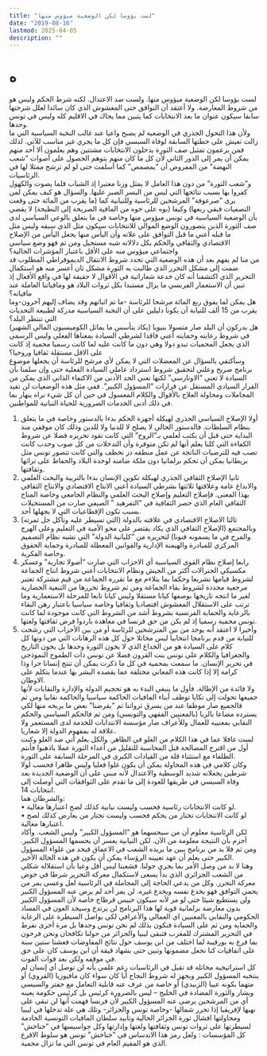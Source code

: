 ```yaml
---
title: "لست يؤوسا لكن الوضعية ميؤوس منها"
date: "2019-08-16"
lastmod: 2025-04-05
description: ""
---
```

# **ه**

لست يؤوسا لكن الوضعية ميؤوس منها. ولست ضد الاعتدال. لكنه شرط الحكم وليس هو من شروط المعارضة. ولا أعتقد أن التوافق حتى المغشوش الذي كان سائدا لعلل شرحتها سابقا سيكون عنوان ما بعد الانتخابات كما يتبين مما يحاك في الاقليم كله وليس في تونس وحدها.  
ولأن هذا التحول الجذري في الوضعية لم يصبح واعيا عند غالب النخبة السياسية التي ما زالت تعيش على خطتها السابقة لوفاة السبسي فإن كل ما يجري غير مناسب للآتي. لذلك فمن يزعمون تمثيل صف الثورة يدخلون الانتخابات مشتتين وهم يعلمون ألا أحد منهم يمكن أن يمر إلى الدور الثاني لأن كل ما كان منهم يتوهم الحصول على أصوات “شعب النهضة” من المفروض أن “يمصمص” كما أسلفت حتى لو لم ترشح ممثلا لها في الرئاسيات.  
و”شعب الثورة” من دون هذا العامل لا يمثل وزنا معتبرا إذ الشباب قلما يصوت والكهول كفروا بها بسبب نتائجها التي ليس من اليسر الصبر عليها. والسؤال هو كيف يمكن لمن يرى “صرعوفة” المرشحين للرئاسية وللنيابية كما (ما يقرب من المائة حتى وقعت التصفيات فبقي ربعها) وكيفا (بوه على خوه من المافية الصريحة إلى النطيحة) لا يقضي بأن الوضعية السياسية في تونس ميؤوس منها وخاصة في ما يتعلق بالوعي السياسي لدى صف الثورة الذين يتصورون الوضع الموالي للانتخابات سيكون مثل الذي سبقه وليس مثل ما قبله أعني ما قبل التوافق على علاته وأن اليأس منها يجعل اليأس من الإصلاح الاقتصادي والثقافي والحكم بكل دلالاته شبه مستحيل ومن ثم فهو وضع سياسي واجتماعي ميؤوس منه على الأقل باعتبار المؤشرات الحالية؟  
من منا لم يفهم بعد أن هذه الوضعية التي تحدد شروط الانتقال الديموقراطي المطلوب قد ضمت إلى مشكل التحرر الذي طالبت به الثورة مشكل ثان أعسر منه هو استكمال التحرير الذي اكتشفنا أنه كان خدعة شعاراتية في الأقوال لا حقيقة لها في واقع الأفعال إذ تبين أن الاستعمار الفرنسي ما يزال مستبدا بكل ثروات البلاد هو ومافياتنا العاملة عند مافياته؟  
هل يمكن لما يفوق ربع المائة مرشحا للرئاسة -ما تم اثباتهم وقد يضاف إليهم آخرون-وما يقرب من 15 ألف للنيابة أن يكونا دليلين على أن النخبة السياسية مدركة لطبيعة التحديات التي تنتظر البلد؟  
هل يدركون أن البلد صار متسولا بنيويا (يكاد يتأسس ما يماثل الكوميسيون المالي الشهير) في شروط رعايته وحمايته أعني فاقدا لشرطي السيادة بمعناها الفعلي وليس الرسمي الذي يجعل المحميات تبدو دولا وهي دون ما كانت عليه لما كانت رسميا محمية إذ كانت على الاقل مستقلة ثقافيا وروحيا؟  
وسأكتفي بالسؤال عن المعضلات التي لا يمكن لأي مرشح للرئاسة أن يجعلها موضوع برنامج صريح وعلني لتحقيق شروط استرداد عاملي السيادة الفعلية حتى وإن سلمنا بأن السيادة لا تعني “الاوتارسي” لكنها تعني الحد الأدنى من الاكتفاء الذاتي الذي يمكن من القرار السيادي المستقل عن قرارات “المسؤول الكبير”. ففي مثل هذه الوضعيات لن تفيد المجاملات ومحاولة العلاج بالأقوال والكلام المعسول في حين أن كل شيء نراه ينهار بما في ذلك أدنى الخدمات الضرورية للحياة النباتية للمواطنين.  
1. أولا الإصلاح السياسي الجذري لهيكلة أجهزة الحكم بدءا بالدستور وخاصة في ما يتعلق بنظام السلطات. فالدستور الحالي لا يصلح لا للدنيا ولا للدين وذلك كان موقفي منذ البداية حتى قبل أن يكتب لعلمي بـ”الروح” التي كانت تقود تحريره فضلا عن شروط الكفاءة التي كلنا يعلم أنها لم تكن متوفرة وأن التدخلات من كل صوب وحدب كانت تصب فيه للترضيات الناتجة عن عمل منطقه دز تخطف والتي كانت تتصور تونس مثل بريطانيا يمكن أن تحكم برلمانيا دون ملكة ضامنة لوحدة البلاد والحفاظ على تراثها وثقافتها.  
2. ثانيا الإصلاح الثقافي الجذري لهيكلة تكوين الإنسان بدءا بالتربية والبحث العلمي والابداع عامة وعلاقتها ثلاثتها بشرطي السيادة أعني الانتاج الاقتصادي والانتاج الثقافي بهذا المعنى. فإصلاح التعليم وإصلاح البحث العلمي والنظام الجامعي وخاصة المناخ الثقافي العام الذي حصر الثقافية في “التفرهيد ” الصيفي صارت من المستحيلات بسبب تكون الإقطاعيات التي لا يجهلها أحد.  
3. ثالثا الاصلاح الاقتصادي في علاقته بالدولة (التي تسيطر عليه وتأكل جل ثمرته) وبالمجتمع (الإصلاح الثقافي الذي يكاد يقتصر على محو الأمية في التعليم وعلى الهرج والمرج في ما يسمونه فنونا) لتحريره من “كليانية الدولة” التي تشبه نظام التصميم المركزي للمبادرة والهيمنة الإدارية والقوانين المعطلة للمبادرة وحماية الحقوق وخاصة الفكرية.  
4. رابعا إصلاح نظام القوى السياسية أي الاحزاب التي صارت “أصولا تجارية” وعسكر مكسيكي الجنرالات أكثر من الجيش ونظام الانتخابات أعني شروط انتاج الجماعة لشروط قيامها تشريعا وحكما بما يتلاءم مع ما تقرره الجماعة من قيم مشتركة تعتبر مرجعية محددة لشروط بقاء الجماعة ومن ثم شروط تحررها من التبعية الحضارية لغير ما انتجه تاريخها بوصفها كيانا مستقلا وليس كيانا تابعا للمرحلة الاستعمارية وما ترتب على الاستقلال المغشوش اقتصاديا وثقافيا وخاصة سياسيا باعتبار رهن البقاء بالرعاية والحماية الفرنسية بشروط أشد من الشروط التي كانت موجودة لما كانت تونس محمية رسميا إذ لم يكن من حق فرنسا في معاهدة باردوا فرض ثقافتها ولغتها.  
5. وأخيرا لا اعتقد أنه يوجد من بين المترشحين للرئاسة أو من بين الأحزاب التي رشحت للنيابة من قدم برنامجا انتخابيا ليس مخاتلا حول كل هذه الرهانات التي من دونها كل كلام على السيادة هو من الخداع الذي لا يخون الثورة وحدها بل يخون التاريخ والجغرافيا والكلام على تونس بنت القرون فضلا عن تونس ذات الطموح النموذجي في تحرير الإنسان. ما سمعت بمحمية في كل ما ذكرت يمكن أن تنتج إنسانا حرا وذا كرامة إلا إذا كانت هذه المعاني مختلفة عما يقصده البشر بها عندما يتكلم على الاوطان.  
ولا فائدة من الإطالة. فأول ما ينبغي البدء به هو تحجيم الدولة والإدارة والنقابات لأنها جميعها تحولت إلى تكايا توظف أبناء المافيات الحاكمة سياسيا والحاكمة نقابيا ومن ثم فالجميع صار موظفا عند من يسرق ثرواتنا ثم “يقرضنا” بعض ما يربحه منها لكي يسترده مضاعا بالربا (بالمعنيين الفقهي والتونسي) ومن ثم فالحكم السياسي والحكم النقابي بمعنييه للعمال وللأعراف صار مؤسسة الانتدابات للخدمة لدى المستعمر ولا علاقة له بمفهوم الدولة إلا شعاريا.  
لست غافلا عما في هذا الكلام من الغلو في الظاهر. والكل يعلم أني ضد الغلو وكنت أول من اقترح المصالحة قبل المحاسبة للتقليل من أعداء الثورة عملا باذهبوا فأنتم الطلقاء مع استثناء قلة من القيادات الكبرى في المرحلة السابقة على الثورة.  
وكان كلامي في هذه المحاولة يمكن أن يكون غلوا فعليا وليس ظاهرا فحسب لولا شرطين يجعلانه شديد الوسطية والاعتدال لأنه مبني على أن الوضعية الجديدة بعد وفاة السبسي في طريقها للعودة إلى ما تقدم على التوافقات التي أوصلت إلى انتخابات 14.  
والشرطان هما:  
• لو كانت الانتخابات رئاسية فحسب وليست نيابية كذلك لصح اعتبارها مغالية.  
• لو كانت الانتخابات تختار من يحكم فحسب وليست تختار من يعارض كذلك لصح اعتبارها مغالية.  
لكن الرئاسية معلوم أن من سيحسهما هو “المسؤول الكبير” وليس الشعب. وأكاد أجزم بأن النتيجة معلومة من الآن. لكن النيابية يعسر أن يحسمها المسؤول الكبير. ومن ثم فلا بد من برنامج يبين ما يريده الشعب في الاعماق فيحد من غلواء المسؤول الكبير حتى يعلم أن عهد تعيينه الرؤساء يمكن أن يكون في هذه الحالة الأخير.  
وهنا لا بد من وصل الأمر بما يجري حولنا. فشعبنا ليس أقل وعيا بأن استقلاله شكلي من الشعب الجزائري الذي بدأ يسعى لاستكمال معركة التحرير شرطا في خوض معركة التحرر. وكل من يدعي الحاجة إلى المجاملة في الرئاسية لعل وعسى يمر من يحمي التوافق فهو يخدع نفسه ويخدع غيره. لن يمر أحد لم يرض عنه المسؤول الكبير ولن يستطيع شيئا حتى لو مر لأنه سيكون حبيس قرطاج خاصة لأن المسؤول الكبير بدون معارضة برلمانية قوية لها هذا البرنامج لن يرتدع وسيجد العون في الفساد الحكومي والنقابي بالمعنيين اي العمالي والأعرافي لكي يواصل السيطرة على الرعاية والحماية ومن ثم على السيادة فنكون بذلك لم نخن تونس وحدها بل مرة أخرى نفرط في التحرير المشترك للمغرب فتبقى ليبيا والجزائر من حولنا تكافحان ونحن فرحون بما فرع به بورقيبة لما اختلف من ابن يوسف حول نتائج المفاوضات فعشنا ستين سنة على اتفاقيات كنا نجعل مضمونها وتبين حتى بشهاد قيقة أن ابن يوسف كان على حق في موقفه ولكن بعد فوات الفوت.  
كل استراتيجية مخاتلة قد تقبل في الرئاسيات رغم علمي بأنه لن توصل أي إنسان لم ينتخبه المسؤول الكبير ويجهز له شروط النجاح أيا كان سواء كان مافيوزيا (القروي) أو متهما بكونه عييا (الزبيدي) أو خاصة من عرف عنه قابلية التعامل مع حفتر والسيسي وبشار والثورة المضادة في الخليج – ليس بالضرورة كرئيس بل كرئيس حكومة يعينه أي من المرشحين يرضى عنه المسؤول الكبير لأن فرنسا فهمت أنها لن تبقى على نهبها لإفريقيا إذا تحرر شمالها -وخاصة تونس والجزائر- وتلك هي علة تدخلها في ليبيا ومحاولتها افشال ثورة الجزائر الحالية وتأبيد سلطان المافيات التونسية الخادمة لسيطرتها على ثروات تونس وثقافتها ولغتها وإدارتها وكل جواسيسها في “خناخش” كل المؤسسات : ولعل رمز هذا الاندساس في “خناخش” تونس هو سلوط الاقرع الذي هو المقيم العام في تونس التي ما تزال محمية.

###
